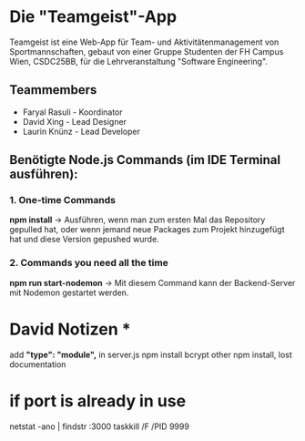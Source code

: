 # Die "Teamgeist"-App
Teamgeist ist eine Web-App für Team- und Aktivitätenmanagement von Sportmannschaften, gebaut von einer Gruppe Studenten der FH Campus Wien, CSDC25BB, für die Lehrveranstaltung "Software Engineering".

## Teammembers
* Faryal Rasuli - Koordinator
* David Xing - Lead Designer
* Laurin Knünz - Lead Developer

## Benötigte Node.js Commands (im IDE Terminal ausführen):
### 1. One-time Commands
**npm install** → Ausführen, wenn man zum ersten Mal das Repository gepulled hat, oder wenn jemand neue Packages zum Projekt hinzugefügt hat und diese Version gepushed wurde.
### 2. Commands you need all the time
**npm run start-nodemon** → Mit diesem Command kann der Backend-Server mit Nodemon gestartet werden.

# David Notizen *
add **"type": "module",** in server.js
npm install bcrypt
other npm install, lost documentation

# if port is already in use #
netstat -ano | findstr :3000
taskkill /F /PID 9999 